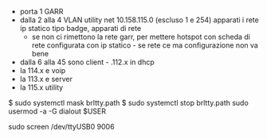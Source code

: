 - porta 1 GARR
- dalla 2 alla 4 VLAN utility net 10.158.115.0 (escluso 1 e 254) apparati i rete ip statico tipo badge, apparati di rete
    - se non ci rimettono la rete garr, per mettere hotspot con scheda di rete configurata con ip statico - se rete ce ma configurazione non va bene
- dalla 6 alla 45 sono client - .112.x in dhcp
- la 114.x e voip
- la 113.x e server
- la 115.x utility


$ sudo systemctl mask brltty.path
$ sudo systemctl stop brltty.path
sudo usermod -a -G dialout $USER

sudo screen /dev/ttyUSB0 9006
